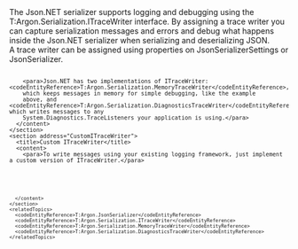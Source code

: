<?xml version="1.0" encoding="utf-8"?>
<topic id="SerializationTracing" revisionNumber="1">
  <developerConceptualDocument xmlns="http://ddue.schemas.microsoft.com/authoring/2003/5" xmlns:xlink="http://www.w3.org/1999/xlink">
    <introduction>
      <para>The Json.NET serializer supports logging and debugging using the
      <codeEntityReference>T:Argon.Serialization.ITraceWriter</codeEntityReference> interface.
      By assigning a trace writer you can capture serialization messages and errors and debug what happens inside the
      Json.NET serializer when serializing and deserializing JSON.</para>
      <autoOutline lead="none" excludeRelatedTopics="true" />
    </introduction>
    <section address="ITraceWriter">
      <title>ITraceWriter</title>
      <content>
        <para>A trace writer can be assigned using properties on JsonSerializerSettings or JsonSerializer.</para>

<code lang="cs" source="..\Src\Tests\Documentation\TraceWriterTests.cs" region="MemoryTraceWriterExample" title="Debugging serialization using MemoryTraceWriter" />
        
        <para>Json.NET has two implementations of ITraceWriter: <codeEntityReference>T:Argon.Serialization.MemoryTraceWriter</codeEntityReference>,
        which keeps messages in memory for simple debugging, like the example
        above, and <codeEntityReference>T:Argon.Serialization.DiagnosticsTraceWriter</codeEntityReference>, which writes messages to any
        System.Diagnostics.TraceListeners your application is using.</para>
      </content>
    </section>
    <section address="CustomITraceWriter">
      <title>Custom ITraceWriter</title>
      <content>
        <para>To write messages using your existing logging framework, just implement a custom version of ITraceWriter.</para>

<code lang="cs" source="..\Src\Tests\Documentation\TraceWriterTests.cs" region="CustomTraceWriterExample" title="Custom NLog TraceWriter" />
        
      </content>
    </section>
    <relatedTopics>
      <codeEntityReference>T:Argon.JsonSerializer</codeEntityReference>
      <codeEntityReference>T:Argon.Serialization.ITraceWriter</codeEntityReference>
      <codeEntityReference>T:Argon.Serialization.MemoryTraceWriter</codeEntityReference>
      <codeEntityReference>T:Argon.Serialization.DiagnosticsTraceWriter</codeEntityReference>
    </relatedTopics>
  </developerConceptualDocument>
</topic>
